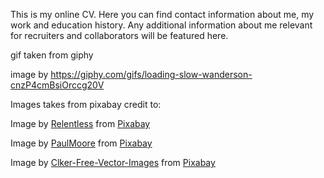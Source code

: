 This is my online CV.
Here you can find contact information about me, my work and education history.
Any additional information about me relevant for recruiters and collaborators will be featured here.




gif taken from giphy

image by https://giphy.com/gifs/loading-slow-wanderson-cnzP4cmBsiOrccg20V

Images takes from pixabay credit to:

Image by <a href="https://pixabay.com/users/Relentless-1732101/?utm_source=link-attribution&amp;utm_medium=referral&amp;utm_campaign=image&amp;utm_content=2144392">Relentless</a> from <a href="https://pixabay.com/?utm_source=link-attribution&amp;utm_medium=referral&amp;utm_campaign=image&amp;utm_content=2144392">Pixabay</a>

Image by <a href="https://pixabay.com/users/PaulMoore-148359/?utm_source=link-attribution&amp;utm_medium=referral&amp;utm_campaign=image&amp;utm_content=257636">PaulMoore</a> from <a href="https://pixabay.com/?utm_source=link-attribution&amp;utm_medium=referral&amp;utm_campaign=image&amp;utm_content=257636">Pixabay</a>

Image by <a href="https://pixabay.com/users/Clker-Free-Vector-Images-3736/?utm_source=link-attribution&amp;utm_medium=referral&amp;utm_campaign=image&amp;utm_content=24943">Clker-Free-Vector-Images</a> from <a href="https://pixabay.com/?utm_source=link-attribution&amp;utm_medium=referral&amp;utm_campaign=image&amp;utm_content=24943">Pixabay</a>
